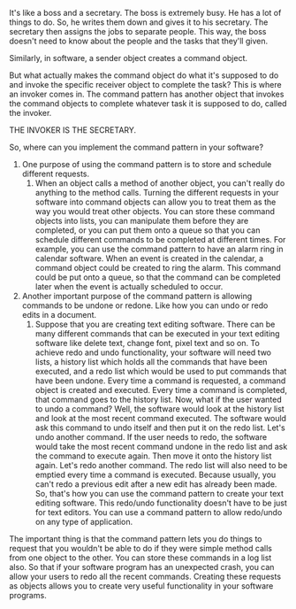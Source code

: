 It's like a boss and a secretary.
The boss is extremely busy. He has a lot of things to do. So, he writes them down and gives it to his secretary. The secretary then assigns the jobs to separate people. This way, the boss doesn't need to know about the people and the tasks that they'll given.


Similarly, in software, a sender object creates a command object. 

But what actually makes the command object do what it's supposed to do and invoke the specific receiver object to complete the task?
This is where an invoker comes in. The command pattern has another object that invokes the command objects to complete whatever task it is supposed to do, called the invoker. 

THE INVOKER IS THE SECRETARY.


So, where can you implement the command pattern in your software?
1. One purpose of using the command pattern is to store and schedule different requests. 
      1. When an object calls a method of another object, you can't really do anything to the method calls. Turning the different requests in your software into command objects can allow you to treat them as the way you would treat other objects. You can store these command objects into lists, you can manipulate them before they are completed, or you can put them onto a queue so that you can schedule different commands to be completed at different times. For example, you can use the command pattern to have an alarm ring in calendar software. When an event is created in the calendar, a command object could be created to ring the alarm. This command could be put onto a queue, so that the command can be completed later when the event is actually scheduled to occur.
2. Another important purpose of the command pattern is allowing commands to be undone or redone. Like how you can undo or redo edits in a document. 
      1. Suppose that you are creating text editing software. There can be many different commands that can be executed in your text editing software like delete text, change font, pixel text and so on. To achieve redo and undo functionality, your software will need two lists, a history list which holds all the commands that have been executed, and a redo list which would be used to put commands that have been undone. Every time a command is requested, a command object is created and executed. Every time a command is completed, that command goes to the history list. Now, what if the user wanted to undo a command? Well, the software would look at the history list and look at the most recent command executed. The software would ask this command to undo itself and then put it on the redo list. Let's undo another command. If the user needs to redo, the software would take the most recent command undone in the redo list and ask the command to execute again. Then move it onto the history list again. Let's redo another command. The redo list will also need to be emptied every time a command is executed. Because usually, you can't redo a previous edit after a new edit has already been made. So, that's how you can use the command pattern to create your text editing software. This redo/undo functionality doesn't have to be just for text editors. You can use a command pattern to allow redo/undo on any type of application. 


The important thing is that the command pattern lets you do things to request that you wouldn't be able to do if they were simple method calls from one object to the other. You can store these commands in a log list also. So that if your software program has an unexpected crash, you can allow your users to redo all the recent commands. Creating these requests as objects allows you to create very useful functionality in your software programs. 